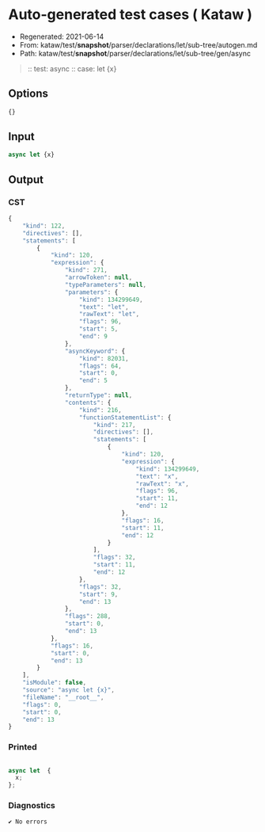 # Auto-generated test cases ( Kataw )
- Regenerated: 2021-06-14
- From: kataw/test/__snapshot__/parser/declarations/let/sub-tree/autogen.md
- Path: kataw/test/__snapshot__/parser/declarations/let/sub-tree/gen/async
> :: test: async
> :: case: let {x}
## Options

`````js
{}
`````
## Input

`````js
async let {x}
`````
## Output

### CST

```javascript
{
    "kind": 122,
    "directives": [],
    "statements": [
        {
            "kind": 120,
            "expression": {
                "kind": 271,
                "arrowToken": null,
                "typeParameters": null,
                "parameters": {
                    "kind": 134299649,
                    "text": "let",
                    "rawText": "let",
                    "flags": 96,
                    "start": 5,
                    "end": 9
                },
                "asyncKeyword": {
                    "kind": 82031,
                    "flags": 64,
                    "start": 0,
                    "end": 5
                },
                "returnType": null,
                "contents": {
                    "kind": 216,
                    "functionStatementList": {
                        "kind": 217,
                        "directives": [],
                        "statements": [
                            {
                                "kind": 120,
                                "expression": {
                                    "kind": 134299649,
                                    "text": "x",
                                    "rawText": "x",
                                    "flags": 96,
                                    "start": 11,
                                    "end": 12
                                },
                                "flags": 16,
                                "start": 11,
                                "end": 12
                            }
                        ],
                        "flags": 32,
                        "start": 11,
                        "end": 12
                    },
                    "flags": 32,
                    "start": 9,
                    "end": 13
                },
                "flags": 288,
                "start": 0,
                "end": 13
            },
            "flags": 16,
            "start": 0,
            "end": 13
        }
    ],
    "isModule": false,
    "source": "async let {x}",
    "fileName": "__root__",
    "flags": 0,
    "start": 0,
    "end": 13
}
```

### Printed

```javascript

async let  {
  x;
};
```

### Diagnostics

```javascript
✔ No errors
```

